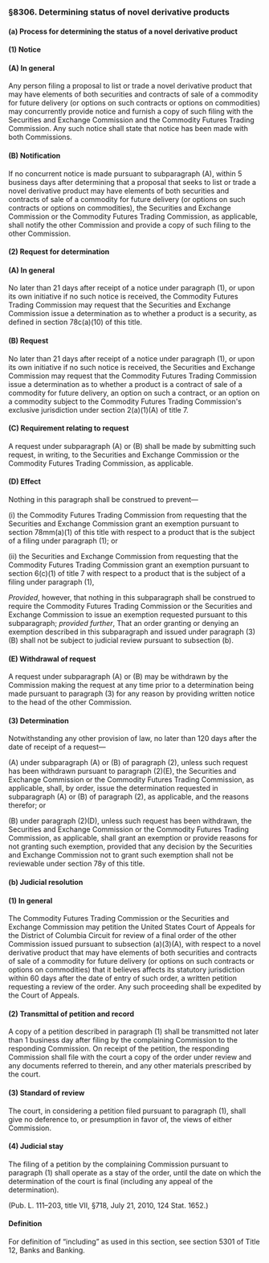 ### §8306. Determining status of novel derivative products ###

#### (a) Process for determining the status of a novel derivative product ####

#### (1) Notice ####

#### (A) In general ####

Any person filing a proposal to list or trade a novel derivative product that may have elements of both securities and contracts of sale of a commodity for future delivery (or options on such contracts or options on commodities) may concurrently provide notice and furnish a copy of such filing with the Securities and Exchange Commission and the Commodity Futures Trading Commission. Any such notice shall state that notice has been made with both Commissions.

#### (B) Notification ####

If no concurrent notice is made pursuant to subparagraph (A), within 5 business days after determining that a proposal that seeks to list or trade a novel derivative product may have elements of both securities and contracts of sale of a commodity for future delivery (or options on such contracts or options on commodities), the Securities and Exchange Commission or the Commodity Futures Trading Commission, as applicable, shall notify the other Commission and provide a copy of such filing to the other Commission.

#### (2) Request for determination ####

#### (A) In general ####

No later than 21 days after receipt of a notice under paragraph (1), or upon its own initiative if no such notice is received, the Commodity Futures Trading Commission may request that the Securities and Exchange Commission issue a determination as to whether a product is a security, as defined in section 78c(a)(10) of this title.

#### (B) Request ####

No later than 21 days after receipt of a notice under paragraph (1), or upon its own initiative if no such notice is received, the Securities and Exchange Commission may request that the Commodity Futures Trading Commission issue a determination as to whether a product is a contract of sale of a commodity for future delivery, an option on such a contract, or an option on a commodity subject to the Commodity Futures Trading Commission's exclusive jurisdiction under section 2(a)(1)(A) of title 7.

#### (C) Requirement relating to request ####

A request under subparagraph (A) or (B) shall be made by submitting such request, in writing, to the Securities and Exchange Commission or the Commodity Futures Trading Commission, as applicable.

#### (D) Effect ####

Nothing in this paragraph shall be construed to prevent—

(i) the Commodity Futures Trading Commission from requesting that the Securities and Exchange Commission grant an exemption pursuant to section 78mm(a)(1) of this title with respect to a product that is the subject of a filing under paragraph (1); or

(ii) the Securities and Exchange Commission from requesting that the Commodity Futures Trading Commission grant an exemption pursuant to section 6(c)(1) of title 7 with respect to a product that is the subject of a filing under paragraph (1),

*Provided*, however, that nothing in this subparagraph shall be construed to require the Commodity Futures Trading Commission or the Securities and Exchange Commission to issue an exemption requested pursuant to this subparagraph; *provided further*, That an order granting or denying an exemption described in this subparagraph and issued under paragraph (3)(B) shall not be subject to judicial review pursuant to subsection (b).

#### (E) Withdrawal of request ####

A request under subparagraph (A) or (B) may be withdrawn by the Commission making the request at any time prior to a determination being made pursuant to paragraph (3) for any reason by providing written notice to the head of the other Commission.

#### (3) Determination ####

Notwithstanding any other provision of law, no later than 120 days after the date of receipt of a request—

(A) under subparagraph (A) or (B) of paragraph (2), unless such request has been withdrawn pursuant to paragraph (2)(E), the Securities and Exchange Commission or the Commodity Futures Trading Commission, as applicable, shall, by order, issue the determination requested in subparagraph (A) or (B) of paragraph (2), as applicable, and the reasons therefor; or

(B) under paragraph (2)(D), unless such request has been withdrawn, the Securities and Exchange Commission or the Commodity Futures Trading Commission, as applicable, shall grant an exemption or provide reasons for not granting such exemption, provided that any decision by the Securities and Exchange Commission not to grant such exemption shall not be reviewable under section 78y of this title.

#### (b) Judicial resolution ####

#### (1) In general ####

The Commodity Futures Trading Commission or the Securities and Exchange Commission may petition the United States Court of Appeals for the District of Columbia Circuit for review of a final order of the other Commission issued pursuant to subsection (a)(3)(A), with respect to a novel derivative product that may have elements of both securities and contracts of sale of a commodity for future delivery (or options on such contracts or options on commodities) that it believes affects its statutory jurisdiction within 60 days after the date of entry of such order, a written petition requesting a review of the order. Any such proceeding shall be expedited by the Court of Appeals.

#### (2) Transmittal of petition and record ####

A copy of a petition described in paragraph (1) shall be transmitted not later than 1 business day after filing by the complaining Commission to the responding Commission. On receipt of the petition, the responding Commission shall file with the court a copy of the order under review and any documents referred to therein, and any other materials prescribed by the court.

#### (3) Standard of review ####

The court, in considering a petition filed pursuant to paragraph (1), shall give no deference to, or presumption in favor of, the views of either Commission.

#### (4) Judicial stay ####

The filing of a petition by the complaining Commission pursuant to paragraph (1) shall operate as a stay of the order, until the date on which the determination of the court is final (including any appeal of the determination).

(Pub. L. 111–203, title VII, §718, July 21, 2010, 124 Stat. 1652.)

#### Definition ####

For definition of “including” as used in this section, see section 5301 of Title 12, Banks and Banking.